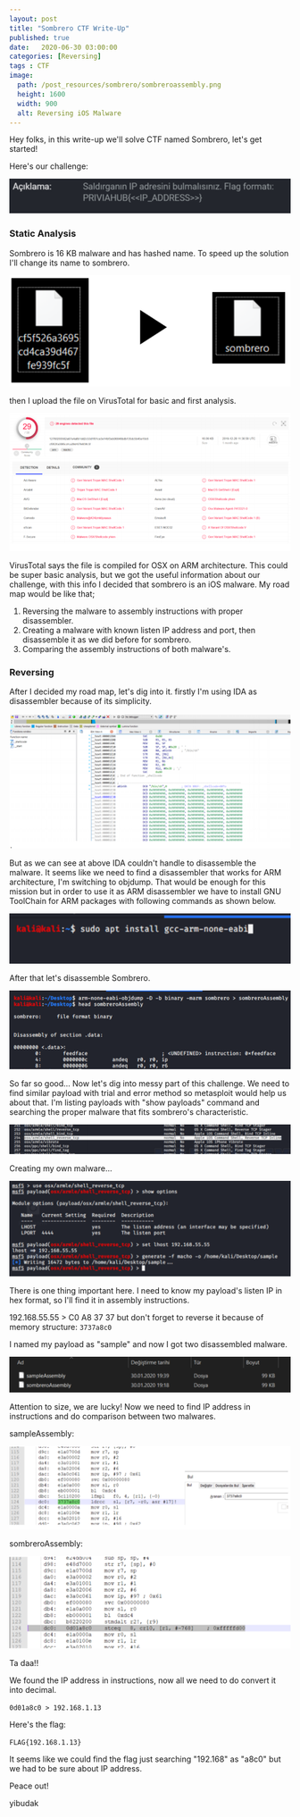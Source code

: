 ```yaml
---
layout: post
title: "Sombrero CTF Write-Up"
published: true
date:	2020-06-30 03:00:00
categories: [Reversing]
tags : CTF
image:
  path: /post_resources/sombrero/sombreroassembly.png
  height: 1600
  width: 900
  alt: Reversing iOS Malware
---
```

Hey folks, in this write-up we'll solve CTF named Sombrero, let's get started!

Here's our challenge:

![CTF Description](/post_resources/sombrero/description.png)

### Static Analysis

Sombrero is 16 KB malware and has hashed name. To speed up the solution I'll change its name to sombrero.

![Change file name](/post_resources/sombrero/changename.png)

then I upload the file on VirusTotal for basic and first analysis.

![VirusTotal static analysis](/post_resources/sombrero/virustotal.png)

VirusTotal says the file is compiled for OSX on ARM architecture. This could be super basic analysis, but we got the useful information about our challenge, with this info I decided that sombrero is an iOS malware. My road map would be like that;

1. Reversing the malware to assembly instructions with proper disassembler.
1. Creating a malware with known listen IP address and port, then disassemble it as we did before for sombrero.
1. Comparing the assembly instructions of both malware's.

### Reversing

After I decided my road map, let's dig into it. firstly I'm using IDA as disassembler because of its simplicity.

![IDA Reversing the source code](/post_resources/sombrero/ida.png)

But as we can see at above IDA couldn't handle to disassemble the malware. It seems like we need to find a disassembler that works for ARM architecture, I'm switching to objdump. That would be enough for this mission but in order to use it as ARM disassembler we have to install GNU ToolChain for ARM packages with following commands as shown below.

![APT install for Kali](/post_resources/sombrero/installpackages.png)

After that let's disassemble Sombrero. 

![Objdump usage](/post_resources/sombrero/objdump.png)

So far so good… Now let's dig into messy part of this challenge. We need to find similar payload with trial and error method so metasploit would help us about that. I'm listing payloads with "show payloads" command and searching the proper malware that fits sombrero's characteristic.


![Creating the payload](/post_resources/sombrero/payload.png)

Creating my own malware…

![Metasploit creating malware](/post_resources/sombrero/msfconsole.png)

There is one thing important here. I need to know my payload's listen IP in hex format, so I'll find it in assembly instructions.

192.168.55.55 > C0 A8 37 37 but don't forget to reverse it because of memory structure: `3737a8c0`

I named my payload as "sample" and now I got two disassembled malware.

![Compare between to malware](/post_resources/sombrero/compare.png)

Attention to size, we are lucky! Now we need to find IP address in instructions and do comparison between two malwares.

sampleAssembly:

![Assembly codes of malware](/post_resources/sombrero/sampleassembly.png)

sombreroAssembly:

![Another assembly codes of malware](/post_resources/sombrero/sombreroassembly.png)

Ta daa!!

We found the IP address in instructions, now all we need to do convert it into decimal.

`0d01a8c0 > 192.168.1.13`

Here's the flag:

`FLAG{192.168.1.13}`

It seems like we could find the flag just searching "192.168" as "a8c0" but we had to be sure about IP address.

Peace out!

yibudak
